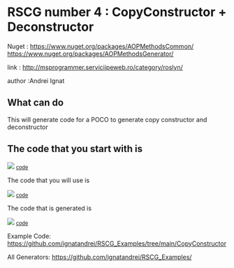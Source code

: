 # RSCG number 4 : CopyConstructor + Deconstructor

Nuget :
    https://www.nuget.org/packages/AOPMethodsCommon/
    https://www.nuget.org/packages/AOPMethodsGenerator/


link : http://msprogrammer.serviciipeweb.ro/category/roslyn/ 


author :Andrei Ignat


## What can do

This will generate code for a POCO to generate copy constructor and deconstructor

## The code that you start with is 


<img src='http://ignatandrei.github.io/RSCG_Examples/images/CopyConstructor + Deconstructor/ExistingCode.cs.png' />
<small>
<a href='http://ignatandrei.github.io/RSCG_Examples/images/CopyConstructor + Deconstructor/ExistingCode.cs' target='_blank'>code</a>
</small>

The code that you will use is

<img src='http://ignatandrei.github.io/RSCG_Examples/images/CopyConstructor + Deconstructor/Usage.cs.png' />
<small>
<a href='http://ignatandrei.github.io/RSCG_Examples/images/CopyConstructor + Deconstructor/Usage.cs' target='_blank'>code</a>
</small>



The code that is generated is

<img src='http://ignatandrei.github.io/RSCG_Examples/images/CopyConstructor + Deconstructor/GeneratedCode.cs.png' />
<small>
<a href='http://ignatandrei.github.io/RSCG_Examples/images/CopyConstructor + Deconstructor/GeneratedCode.cs' target='_blank'>code</a>
</small>


Example Code: <a href="https://github.com/ignatandrei/RSCG_Examples/tree/main/CopyConstructor" rel="noopener" target="_blank">https://github.com/ignatandrei/RSCG_Examples/tree/main/CopyConstructor</a>

All Generators: <a href="https://github.com/ignatandrei/RSCG_Examples/">https://github.com/ignatandrei/RSCG_Examples/</a>